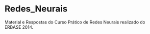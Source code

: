 Redes_Neurais
==============================

Material e Respostas do Curso Prático de Redes Neurais realizado do ERBASE 2014.
